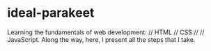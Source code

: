 # ideal-parakeet
Learning the fundamentals of web development:
 // HTML //
  CSS //
 // JavaScript.
Along the way, here, I present all the steps that I take.
